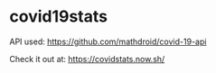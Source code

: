 # covid19stats

API used: https://github.com/mathdroid/covid-19-api

Check it out at: https://covidstats.now.sh/
